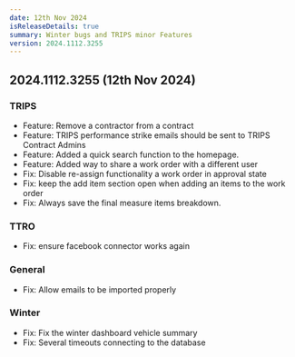 ```yaml
---
date: 12th Nov 2024
isReleaseDetails: true
summary: Winter bugs and TRIPS minor Features
version: 2024.1112.3255
---
```

## 2024.1112.3255 (12th Nov 2024) 

### TRIPS
* Feature: Remove a contractor from a contract
* Feature: TRIPS performance strike emails should be sent to TRIPS Contract Admins
* Feature: Added a quick search function to the homepage. 
* Feature: Added way to share a work order with a different user 
* Fix: Disable re-assign functionality a work order in approval state 
* Fix: keep the add item section open when adding an items to the work order 
* Fix: Always save the final measure items breakdown.  

### TTRO
* Fix: ensure facebook connector works again

### General
* Fix: Allow emails to be imported properly

### Winter
* Fix: Fix the winter dashboard vehicle summary
* Fix: Several timeouts connecting to the database
